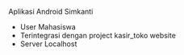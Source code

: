 Aplikasi Android Simkanti
- User Mahasiswa
- Terintegrasi dengan project kasir_toko website
- Server Localhost
